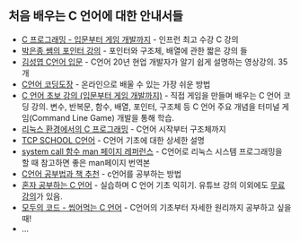 ## 처음 배우는 C 언어에 대한 안내서들

* [C 프로그래밍 - 입문부터 게임 개발까지](https://www.inflearn.com/course/c-프로그래밍-게임#) - 인프런 최고 수강 C 강의
* [박은종 쌤의 포인터 강의](https://www.youtube.com/watch?v=O3aQ2g7R5wM) - 포인터와 구조체, 배열에 관한 짧은 강의 들
* [김성엽 C언어 입문](https://youtube.com/playlist?list=PLiZvlxkcLhakQwbPjkyfuHFy1IVG-VXrP) - C언어 20년 현업 개발자가 알기 쉽게 설명하는 영상강의. 35개
* [C언어 코딩도장](https://dojang.io/course/view.php?id=2) - 온라인으로 배울 수 있는 가장 쉬운 방법
* [C 언어 초보 강의 (입문부터 게임 개발까지)](https://www.youtube.com/playlist?list=PLMsa_0kAjjrdiwQykI8eb3H4IRxLTqCnP) - 직접 게임을 만들며 배우는 C 언어 코딩 강의.
변수, 반복문, 함수, 배열, 포인터, 구조체 등 C 언어 주요 개념을 터미널 게임(Command Line Game) 개발을 통해 학습.
* [리눅스 환경에서의 C 프로그래밍](https://joinc.co.kr/w/Site/C/Documents/CprogramingForLinuxEnv) - C언어 시작부터 구조체까지
* [TCP SCHOOL C언어](http://tcpschool.com/c/intro) - C언어 기초에 대한 상세한 설명
* [system call 함수 man 페이지 레퍼런스](https://www.joinc.co.kr/w/man/2) - C언어로 리눅스 시스템 프로그래밍을 할 때 참고하면 좋은 man페이지 번역본
* [C언어 공부법과 책 추천](https://sunyzero.tistory.com/m/225) - c언어를 공부하는 방법
* [혼자 공부하는 C 언어](https://books.google.co.kr/books?id=_ZxTzAEACAAJ&dq=%ED%98%BC%EC%9E%90+%EA%B3%B5%EB%B6%80%ED%95%98%EB%8A%94+c%EC%96%B8%EC%96%B4&hl=ko&sa=X&redir_esc=y) - 실습하며 C 언어 기초 익히기. 유튜브 강의 이외에도 [무료 강의](https://academy.elice.io/courses/5585/info)가 있음.
* [모두의 코드 - 씹어먹는 C 언어](https://modoocode.com/231) - C언어의 기초부터 자세한 원리까지 공부하고 싶을때!
* ...
